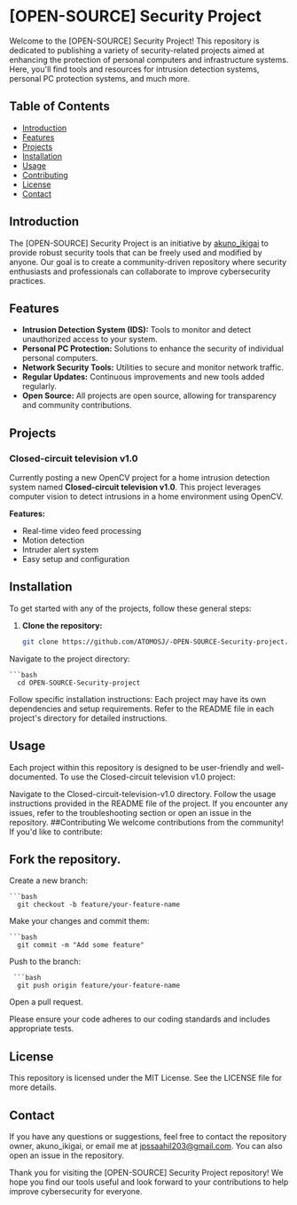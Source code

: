 # [OPEN-SOURCE] Security Project

Welcome to the [OPEN-SOURCE] Security Project! This repository is dedicated to publishing a variety of security-related projects aimed at enhancing the protection of personal computers and infrastructure systems. Here, you'll find tools and resources for intrusion detection systems, personal PC protection systems, and much more.

## Table of Contents

- [Introduction](#introduction)
- [Features](#features)
- [Projects](#projects)
- [Installation](#installation)
- [Usage](#usage)
- [Contributing](#contributing)
- [License](#license)
- [Contact](#contact)

## Introduction

The [OPEN-SOURCE] Security Project is an initiative by [akuno_ikigai](https://github.com/ATOMOSJ) to provide robust security tools that can be freely used and modified by anyone. Our goal is to create a community-driven repository where security enthusiasts and professionals can collaborate to improve cybersecurity practices.

## Features

- **Intrusion Detection System (IDS):** Tools to monitor and detect unauthorized access to your system.
- **Personal PC Protection:** Solutions to enhance the security of individual personal computers.
- **Network Security Tools:** Utilities to secure and monitor network traffic.
- **Regular Updates:** Continuous improvements and new tools added regularly.
- **Open Source:** All projects are open source, allowing for transparency and community contributions.

## Projects

### Closed-circuit television v1.0

Currently posting a new OpenCV project for a home intrusion detection system named **Closed-circuit television v1.0**. This project leverages computer vision to detect intrusions in a home environment using OpenCV.

**Features:**
- Real-time video feed processing
- Motion detection
- Intruder alert system
- Easy setup and configuration

## Installation

To get started with any of the projects, follow these general steps:

1. **Clone the repository:**
   ```bash
   git clone https://github.com/ATOMOSJ/-OPEN-SOURCE-Security-project.git
Navigate to the project directory:

    ```bash
      cd OPEN-SOURCE-Security-project
Follow specific installation instructions: Each project may have its own dependencies and setup requirements. Refer to the README file in each project's directory for detailed instructions.

## Usage
Each project within this repository is designed to be user-friendly and well-documented. To use the Closed-circuit television v1.0 project:

Navigate to the Closed-circuit-television-v1.0 directory.
Follow the usage instructions provided in the README file of the project.
If you encounter any issues, refer to the troubleshooting section or open an issue in the repository.
##Contributing
We welcome contributions from the community! If you'd like to contribute:

## Fork the repository.

Create a new branch:

    ```bash
      git checkout -b feature/your-feature-name
Make your changes and commit them:

    ```bash
      git commit -m "Add some feature"
Push to the branch:

     ```bash
      git push origin feature/your-feature-name
Open a pull request.

Please ensure your code adheres to our coding standards and includes appropriate tests.

## License
This repository is licensed under the MIT License. See the LICENSE file for more details.

## Contact
If you have any questions or suggestions, feel free to contact the repository owner, akuno_ikigai, or email me at jpssaahil203@gmail.com. You can also open an issue in the repository.

Thank you for visiting the [OPEN-SOURCE] Security Project repository! We hope you find our tools useful and look forward to your contributions to help improve cybersecurity for everyone.

